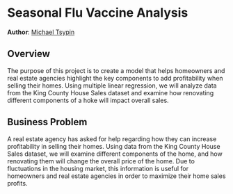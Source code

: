 # Seasonal Flu Vaccine Analysis

**Author**: [Michael Tsypin](email:mtsypin9@yahoo.com)

## Overview

The purpose of this project is to create a model that helps homeowners and real estate agencies highlight the key components to add profitability when selling their homes. Using multiple linear regression, we will analyze data from the King County House Sales dataset and examine how renovating different components of a hoke will impact overall sales.

## Business Problem

A real estate agency has asked for help regarding how they can increase profitability in selling their homes. Using data from the King County House Sales dataset, we will examine different components of the home, and how renovating them will change the overall price of the home. Due to fluctuations in the housing market, this information is useful for homeowners and real estate agencies in order to maximize their home sales profits.
